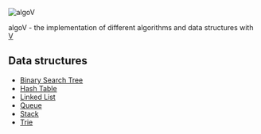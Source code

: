 ![algoV](https://github.com/ep4sh/algoV/actions/workflows/main.yml/badge.svg?branch=master)

algoV - the implementation of different algorithms and data structures with [V](https://github.com/vlang/v/)

## Data structures

- [Binary Search Tree](https://en.wikipedia.org/wiki/Binary_search_tree)
- [Hash Table](https://en.wikipedia.org/wiki/Hash_table)
- [Linked List](https://en.wikipedia.org/wiki/Linked_list)
- [Queue](https://en.wikipedia.org/wiki/Queue_(abstract_data_type))
- [Stack](https://en.wikipedia.org/wiki/Stack_(abstract_data_type))
- [Trie](https://en.wikipedia.org/wiki/Trie)
